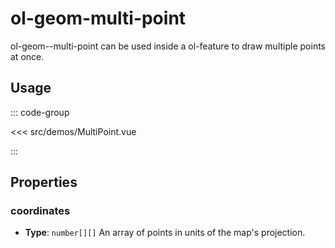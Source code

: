# ol-geom-multi-point

ol-geom--multi-point can be used inside a ol-feature to draw multiple points at once.

<script setup>
import MultiPoint from "@demos/MultiPoint.vue"
</script>
<ClientOnly>
<MultiPoint />
</ClientOnly>

## Usage

::: code-group

<<< src/demos/MultiPoint.vue

:::

## Properties

### coordinates

- **Type**: `number[][]`
  An array of points in units of the map's projection.
